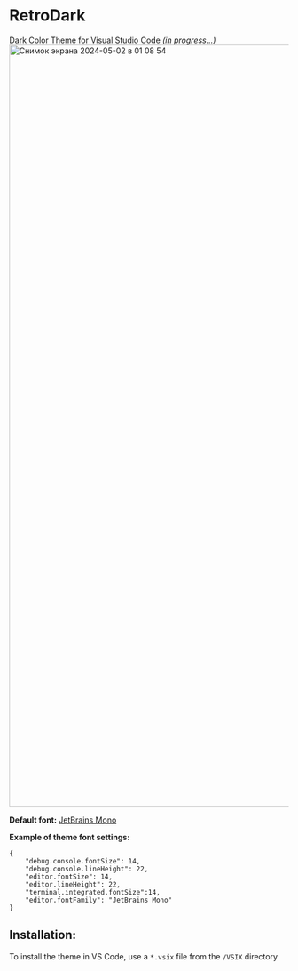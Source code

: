 # RetroDark
Dark Color Theme for Visual Studio Code
*(in progress...)*
<img width="1372" alt="Снимок экрана 2024-05-02 в 01 08 54" src="https://github.com/vettspace/RetroDark/assets/8165581/8ce2f299-b18e-424f-b7cf-92e2434113af">

**Default font:** [JetBrains Mono](https://www.jetbrains.com/lp/mono/)

**Example of theme font settings:**
```
{
    "debug.console.fontSize": 14,
    "debug.console.lineHeight": 22,
    "editor.fontSize": 14,
    "editor.lineHeight": 22,
    "terminal.integrated.fontSize":14,
    "editor.fontFamily": "JetBrains Mono"
}
```
## Installation:
To install the theme in VS Code, use a ```*.vsix``` file from the ```/VSIX``` directory